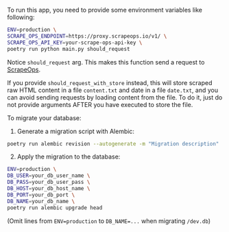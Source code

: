 To run this app, you need to provide some environment variables like following:

```bash
ENV=production \
SCRAPE_OPS_ENDPOINT=https://proxy.scrapeops.io/v1/ \
SCRAPE_OPS_API_KEY=your-scrape-ops-api-key \
poetry run python main.py should_request
```

Notice `should_request` arg. This makes this function send a request to [ScrapeOps](https://scrapeops.io/).

If you provide `should_request_with_store` instead, this will store scraped raw HTML content in a file `content.txt` and date in a file `date.txt`, and you can avoid sending requests by loading content from the file. To do it, just do not provide arguments AFTER you have executed to store the file.

To migrate your database:

1. Generate a migration script with Alembic:

```bash
poetry run alembic revision --autogenerate -m "Migration description"
```

2. Apply the migration to the database:

```bash
ENV=production \
DB_USER=your_db_user_name \
DB_PASS=your_db_user_pass \
DB_HOST=your_db_host_name \
DB_PORT=your_db_port \
DB_NAME=your_db_name \
poetry run alembic upgrade head
```

(Omit lines from `ENV=production` to `DB_NAME=...` when migrating `/dev.db`)

